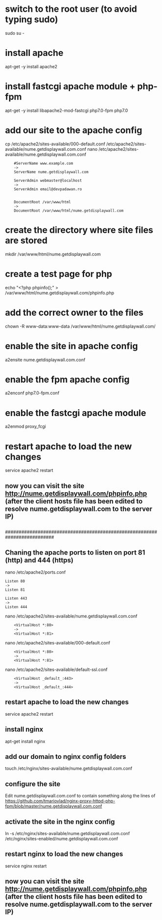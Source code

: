 



# switch to the root user (to avoid typing sudo)
sudo su -

# install apache
apt-get -y install apache2

# install fastcgi apache module + php-fpm 
apt-get -y install libapache2-mod-fastcgi php7.0-fpm php7.0


# add our site to the apache config
cp /etc/apache2/sites-available/000-default.conf /etc/apache2/sites-available/nume.getdisplaywall.com.conf
nano /etc/apache2/sites-available/nume.getdisplaywall.com.conf

		#ServerName www.example.com
		->
		ServerName nume.getdisplaywall.com

		ServerAdmin webmaster@localhost
		->
		ServerAdmin email@devpadawan.ro


		DocumentRoot /var/www/html
		->
		DocumentRoot /var/www/html/nume.getdisplaywall.com

# create the directory where site files are stored
mkdir /var/www/html/nume.getdisplaywall.com

# create a test page for php
echo "<?php phpinfo();" > /var/www/html/nume.getdisplaywall.com/phpinfo.php

# add the correct owner to the files
chown -R www-data:www-data /var/www/html/nume.getdisplaywall.com/

# enable the site in apache config
a2ensite nume.getdisplaywall.com.conf

# enable the fpm apache config
a2enconf php7.0-fpm.conf

# enable the fastcgi apache module
a2enmod proxy_fcgi

# restart apache to load the new changes
service apache2 restart

##
## now you can visit the site http://nume.getdisplaywall.com/phpinfo.php (after the client hosts file has been edited to resolve nume.getdisplaywall.com to the server IP)
##

##########################################################################
## Chaning the apache ports to listen on port 81 (http) and 444 (https) ##

nano /etc/apache2/ports.conf

	Listen 80
	->
	Listen 81

	Listen 443
	->
	Listen 444

nano /etc/apache2/sites-available/nume.getdisplaywall.com.conf
```
	<VirtualHost *:80>
	->
	<VirtualHost *:81>
```	
nano /etc/apache2/sites-available/000-default.conf
```
	<VirtualHost *:80>
	->
	<VirtualHost *:81>
```
nano /etc/apache2/sites-available/default-ssl.conf
```
	<VirtualHost _default_:443>
	->
	<VirtualHost _default_:444>
```
## restart apache to load the new changes
service apache2 restart


## install nginx
apt-get install nginx

## add our domain to nginx config folders
touch /etc/nginx/sites-available/nume.getdisplaywall.com.conf

## configure the site
Edit nume.getdisplaywall.com.conf to contain something along the lines of https://github.com/tmariovlad/nginx-proxy-httpd-php-fpm/blob/master/nume.getdisplaywall.com.conf

## activate the site in the nginx config
ln -s /etc/nginx/sites-available/nume.getdisplaywall.com.conf /etc/nginx/sites-enabled/nume.getdisplaywall.com.conf

## restart nginx to load the new changes
service nginx restart

##
## now you can visit the site http://nume.getdisplaywall.com/phpinfo.php (after the client hosts file has been edited to resolve nume.getdisplaywall.com to the server IP)
##
